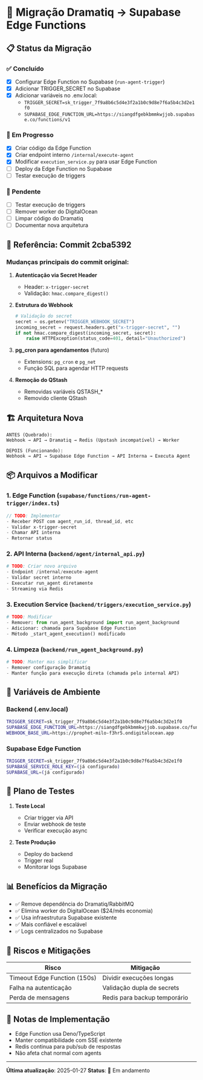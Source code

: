 # 🚀 Migração Dramatiq → Supabase Edge Functions

## 📋 Status da Migração

### ✅ Concluído
- [x] Configurar Edge Function no Supabase (`run-agent-trigger`)
- [x] Adicionar TRIGGER_SECRET no Supabase
- [x] Adicionar variáveis no .env.local:
  - `TRIGGER_SECRET=sk_trigger_7f9a8b6c5d4e3f2a1b0c9d8e7f6a5b4c3d2e1f0`
  - `SUPABASE_EDGE_FUNCTION_URL=https://siangdfgebkbmmkwjjob.supabase.co/functions/v1`

### 🔄 Em Progresso
- [x] Criar código da Edge Function
- [x] Criar endpoint interno `/internal/execute-agent`
- [x] Modificar `execution_service.py` para usar Edge Function
- [ ] Deploy da Edge Function no Supabase
- [ ] Testar execução de triggers

### 📝 Pendente
- [ ] Testar execução de triggers
- [ ] Remover worker do DigitalOcean
- [ ] Limpar código do Dramatiq
- [ ] Documentar nova arquitetura

## 🎯 Referência: Commit 2cba5392

### Mudanças principais do commit original:
1. **Autenticação via Secret Header**
   - Header: `x-trigger-secret`
   - Validação: `hmac.compare_digest()`
   
2. **Estrutura do Webhook**
   ```python
   # Validação do secret
   secret = os.getenv("TRIGGER_WEBHOOK_SECRET")
   incoming_secret = request.headers.get("x-trigger-secret", "")
   if not hmac.compare_digest(incoming_secret, secret):
       raise HTTPException(status_code=401, detail="Unauthorized")
   ```

3. **pg_cron para agendamentos** (futuro)
   - Extensions: `pg_cron` e `pg_net`
   - Função SQL para agendar HTTP requests

4. **Remoção do QStash**
   - Removidas variáveis QSTASH_*
   - Removido cliente QStash

## 🏗️ Arquitetura Nova

```
ANTES (Quebrado):
Webhook → API → Dramatiq → Redis (Upstash incompatível) → Worker

DEPOIS (Funcionando):
Webhook → API → Supabase Edge Function → API Interna → Executa Agent
```

## 📦 Arquivos a Modificar

### 1. Edge Function (`supabase/functions/run-agent-trigger/index.ts`)
```typescript
// TODO: Implementar
- Receber POST com agent_run_id, thread_id, etc
- Validar x-trigger-secret
- Chamar API interna
- Retornar status
```

### 2. API Interna (`backend/agent/internal_api.py`)
```python
# TODO: Criar novo arquivo
- Endpoint /internal/execute-agent
- Validar secret interno
- Executar run_agent diretamente
- Streaming via Redis
```

### 3. Execution Service (`backend/triggers/execution_service.py`)
```python
# TODO: Modificar
- Remover: from run_agent_background import run_agent_background
- Adicionar: chamada para Supabase Edge Function
- Método _start_agent_execution() modificado
```

### 4. Limpeza (`backend/run_agent_background.py`)
```python
# TODO: Manter mas simplificar
- Remover configuração Dramatiq
- Manter função para execução direta (chamada pelo internal API)
```

## 🔑 Variáveis de Ambiente

### Backend (.env.local)
```bash
TRIGGER_SECRET=sk_trigger_7f9a8b6c5d4e3f2a1b0c9d8e7f6a5b4c3d2e1f0
SUPABASE_EDGE_FUNCTION_URL=https://siangdfgebkbmmkwjjob.supabase.co/functions/v1
WEBHOOK_BASE_URL=https://prophet-milo-f3hr5.ondigitalocean.app
```

### Supabase Edge Function
```bash
TRIGGER_SECRET=sk_trigger_7f9a8b6c5d4e3f2a1b0c9d8e7f6a5b4c3d2e1f0
SUPABASE_SERVICE_ROLE_KEY=(já configurado)
SUPABASE_URL=(já configurado)
```

## 🧪 Plano de Testes

1. **Teste Local**
   - Criar trigger via API
   - Enviar webhook de teste
   - Verificar execução async

2. **Teste Produção**
   - Deploy do backend
   - Trigger real
   - Monitorar logs Supabase

## 📊 Benefícios da Migração

- ✅ Remove dependência do Dramatiq/RabbitMQ
- ✅ Elimina worker do DigitalOcean ($24/mês economia)
- ✅ Usa infraestrutura Supabase existente
- ✅ Mais confiável e escalável
- ✅ Logs centralizados no Supabase

## 🚨 Riscos e Mitigações

| Risco | Mitigação |
|-------|-----------|
| Timeout Edge Function (150s) | Dividir execuções longas |
| Falha na autenticação | Validação dupla de secrets |
| Perda de mensagens | Redis para backup temporário |

## 📝 Notas de Implementação

- Edge Function usa Deno/TypeScript
- Manter compatibilidade com SSE existente
- Redis continua para pub/sub de respostas
- Não afeta chat normal com agents

---

**Última atualização**: 2025-01-27
**Status**: 🔄 Em andamento